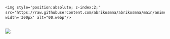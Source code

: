 <div style="position:realitive; display: flex; flex-wrap: nowrap;"> 
    
    <img style='position:absolute; z-index:2;' src='https://raw.githubusercontent.com/abrikosmna/abrikosmna/main/anime_picture.jfif' width='300px' alt="00.webp"/>
</div> 

![](https://komarev.com/ghpvc/?username=abrikosmna)

